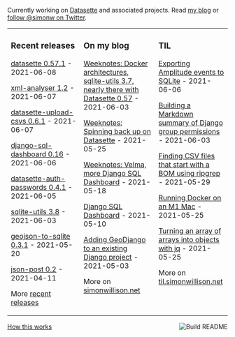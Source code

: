 Currently working on [Datasette](https://datasette.io/) and associated projects. Read [my blog](https://simonwillison.net/) or [follow @simonw on Twitter](https://twitter.com/simonw).

<table><tr><td valign="top" width="33%">

### Recent releases
<!-- recent_releases starts -->
[datasette 0.57.1](https://github.com/simonw/datasette/releases/tag/0.57.1) - 2021-06-08

[xml-analyser 1.2](https://github.com/simonw/xml-analyser/releases/tag/1.2) - 2021-06-07

[datasette-upload-csvs 0.6.1](https://github.com/simonw/datasette-upload-csvs/releases/tag/0.6.1) - 2021-06-07

[django-sql-dashboard 0.16](https://github.com/simonw/django-sql-dashboard/releases/tag/0.16) - 2021-06-06

[datasette-auth-passwords 0.4.1](https://github.com/simonw/datasette-auth-passwords/releases/tag/0.4.1) - 2021-06-05

[sqlite-utils 3.8](https://github.com/simonw/sqlite-utils/releases/tag/3.8) - 2021-06-03

[geojson-to-sqlite 0.3.1](https://github.com/simonw/geojson-to-sqlite/releases/tag/0.3.1) - 2021-05-20

[json-post 0.2](https://github.com/simonw/json-post/releases/tag/0.2) - 2021-04-11
<!-- recent_releases ends -->
More [recent releases](https://github.com/simonw/simonw/blob/main/releases.md)
</td><td valign="top" width="34%">

### On my blog
<!-- blog starts -->
[Weeknotes: Docker architectures, sqlite-utils 3.7, nearly there with Datasette 0.57](http://simonwillison.net/2021/Jun/3/weeknotes/) - 2021-06-03

[Weeknotes: Spinning back up on Datasette](http://simonwillison.net/2021/May/25/weeknotes-spinning-back-up-on-datasette/) - 2021-05-25

[Weeknotes: Velma, more Django SQL Dashboard](http://simonwillison.net/2021/May/18/weeknotes-velma/) - 2021-05-18

[Django SQL Dashboard](http://simonwillison.net/2021/May/10/django-sql-dashboard/) - 2021-05-10

[Adding GeoDjango to an existing Django project](http://simonwillison.net/2021/May/3/adding-geodjango-to-an-existing-django-project/) - 2021-05-03
<!-- blog ends -->
More on [simonwillison.net](https://simonwillison.net/)
</td><td valign="top" width="33%">

### TIL
<!-- tils starts -->
[Exporting Amplitude events to SQLite](https://til.simonwillison.net/amplitude/export-events-to-datasette) - 2021-06-06

[Building a Markdown summary of Django group permissions](https://til.simonwillison.net/sql/django-group-permissions-markdown) - 2021-06-03

[Finding CSV files that start with a BOM using ripgrep](https://til.simonwillison.net/bash/finding-bom-csv-files-with-ripgrep) - 2021-05-29

[Running Docker on an M1 Mac](https://til.simonwillison.net/macos/running-docker-on-remote-m1) - 2021-05-25

[Turning an array of arrays into objects with jq](https://til.simonwillison.net/jq/array-of-array-to-objects) - 2021-05-25
<!-- tils ends -->
More on [til.simonwillison.net](https://til.simonwillison.net/)
</td></tr></table>

<a href="https://github.com/simonw/simonw/actions"><img src="https://github.com/simonw/simonw/workflows/Build%20README/badge.svg" align="right" alt="Build README"></a> <a href="https://simonwillison.net/2020/Jul/10/self-updating-profile-readme/">How this works</a>
